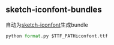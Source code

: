 ## sketch-iconfont-bundles
自动为[sketch-iconfont](https://github.com/keremciu/sketch-iconfont)生成bundle

```py
python format.py $TTF_PATHiconfont.ttf
```
